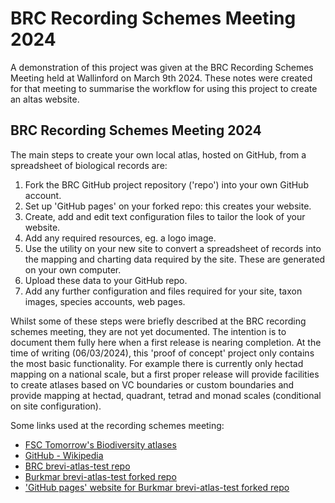 # BRC Recording Schemes Meeting 2024
A demonstration of this project was given at the BRC Recording Schemes Meeting held at Wallinford
on March 9th 2024. These notes were created for that meeting to summarise the workflow 
for using this project to create an altas website.

## BRC Recording Schemes Meeting 2024
The main steps to create your own local atlas, hosted on GitHub, from a spreadsheet of biological records are:
1. Fork the BRC GitHub project repository ('repo') into your own GitHub account.
2. Set up 'GitHub pages' on your forked repo: this creates your website.
3. Create, add and edit text configuration files to tailor the look of your website.
4. Add any required resources, eg. a logo image.
5. Use the utility on your new site to convert a spreadsheet of records into the mapping and charting data required by the site. These are generated on your own computer.
6. Upload these data to your GitHub repo.
7. Add any further configuration and  files required for your site, taxon images, species accounts, web pages.

Whilst some of these steps were briefly described at the BRC recording schemes meeting, they are not yet documented. The intention is to document them fully here when a first release is nearing completion. At the time of writing (06/03/2024), this 'proof of concept' 
project only contains the most basic functionality. For example there is currently only hectad mapping on a national scale, but a
first proper release will provide facilities to create atlases based on VC boundaries or custom boundaries and provide mapping at 
hectad, quadrant, tetrad and monad scales (conditional on site configuration).

Some links used at the recording schemes meeting:

<ul>
 <li>
      <a target="_blank" href="https://www.fscbiodiversity.uk/fullscreen/springtailatlas">
          FSC Tomorrow's Biodiversity atlases
      </a>
  </li>
  <li>
      <a target="_blank" href="https://en.wikipedia.org/wiki/GitHub">
          GitHub - Wikipedia
      </a>
  </li>
  <li>
      <a target="_blank" href="https://github.com/BiologicalRecordsCentre/brevi-atlas-test">
          BRC brevi-atlas-test repo
      </a>
  </li>
  <li>
      <a target="_blank" href="https://github.com/burkmarr/brevi-atlas-test">
          Burkmar brevi-atlas-test forked repo
      </a>
  </li>
  <li>
      <a target="_blank" href="https://burkmarr.github.io/brevi-atlas-test/">
          'GitHub pages' website for Burkmar brevi-atlas-test forked repo
      </a>
  </li>
</ul>
